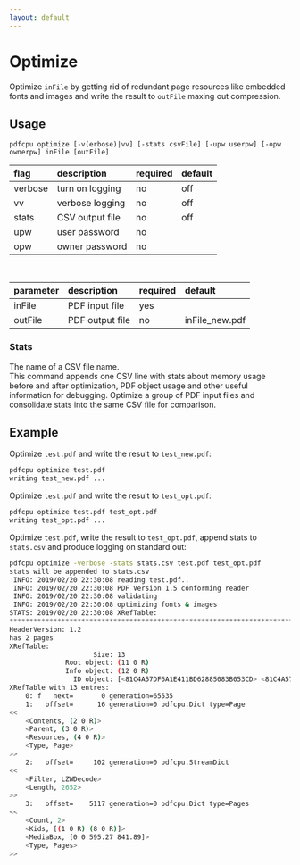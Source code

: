 ```yaml
---
layout: default
---
```


# Optimize

Optimize `inFile` by getting rid of redundant page resources like embedded fonts and images and write the result to `outFile` maxing out compression.

## Usage

```
pdfcpu optimize [-v(erbose)|vv] [-stats csvFile] [-upw userpw] [-opw ownerpw] inFile [outFile]
```

| flag         | description         | required | default
|:-------------|:--------------------|:---------|:-
| verbose      | turn on logging     | no       | off
| vv           | verbose logging     | no       | off
| stats        | CSV output file     | no       | off
| upw          | user password       | no
| opw          | owner password      | no
<br>

| parameter    | description         | required | default
|:-------------|:--------------------|:---------|:-
| inFile       | PDF input file      | yes
| outFile      | PDF output file     | no       | inFile_new.pdf

### Stats

The name of a CSV file name.<br>
This command appends one CSV line with stats about memory usage before and after optimization, PDF object usage and other useful information for debugging.
Optimize a group of PDF input files and consolidate stats into the same CSV file for comparison.

## Example

Optimize `test.pdf` and write the result to `test_new.pdf`:

```sh
pdfcpu optimize test.pdf
writing test_new.pdf ...
```

Optimize `test.pdf` and write the result to `test_opt.pdf`:

```sh
pdfcpu optimize test.pdf test_opt.pdf
writing test_opt.pdf ...
```

Optimize `test.pdf`, write the result to `test_opt.pdf`, append stats to `stats.csv` and produce logging on standard out:

```sh
pdfcpu optimize -verbose -stats stats.csv test.pdf test_opt.pdf
stats will be appended to stats.csv
 INFO: 2019/02/20 22:30:08 reading test.pdf..
 INFO: 2019/02/20 22:30:08 PDF Version 1.5 conforming reader
 INFO: 2019/02/20 22:30:08 validating
 INFO: 2019/02/20 22:30:08 optimizing fonts & images
STATS: 2019/02/20 22:30:08 XRefTable:
*************************************************************************************************
HeaderVersion: 1.2
has 2 pages
XRefTable:
                     Size: 13
              Root object: (11 0 R)
              Info object: (12 0 R)
                ID object: [<81C4A57DF6A1E411BD62885083B053CD> <81C4A57DF6A1E411BD62885083B053CD>]
XRefTable with 13 entres:
    0: f   next=       0 generation=65535
    1:   offset=      16 generation=0 pdfcpu.Dict type=Page
<<
	<Contents, (2 0 R)>
	<Parent, (3 0 R)>
	<Resources, (4 0 R)>
	<Type, Page>
>>
    2:   offset=     102 generation=0 pdfcpu.StreamDict
<<
	<Filter, LZWDecode>
	<Length, 2652>
>>
    3:   offset=    5117 generation=0 pdfcpu.Dict type=Pages
<<
	<Count, 2>
	<Kids, [(1 0 R) (8 0 R)]>
	<MediaBox, [0 0 595.27 841.89]>
	<Type, Pages>
>>
```